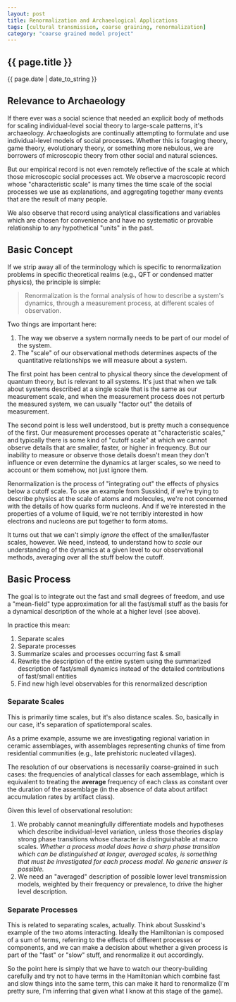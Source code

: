 ```yaml
---
layout: post
title: Renormalization and Archaeological Applications
tags: [cultural transmission, coarse graining, renormalization]
category: "coarse grained model project"
---
```


{{ page.title }}
----------------

<div class="publish_date">
{{ page.date | date_to_string }}
</div>

## Relevance to Archaeology ##

If there ever was a social science that needed an explicit body of methods for scaling individual-level social theory to large-scale patterns, it's archaeology.  Archaeologists are continually attempting to formulate and use individual-level models of social processes.  Whether this is foraging theory, game theory, evolutionary theory, or something more nebulous, we are borrowers of microscopic theory from other social and natural sciences.  

But our empirical record is not even remotely reflective of the scale at which those microscopic social processes act.  We observe a macroscopic record whose "characteristic scale" is many times the time scale of the social processes we use as explanations, and aggregating together many events that are the result of many people.  

We also observe that record using analytical classifications and variables which are chosen for convenience and have no systematic or provable relationship to any hypothetical "units" in the past.  

## Basic Concept ##

If we strip away all of the terminology which is specific to renormalization problems in specific theoretical realms (e.g., QFT or condensed matter physics), the principle is simple:

>Renormalization is the formal analysis of how to describe a system's dynamics, through a measurement process, at different scales of observation.

Two things are important here:

1.  The way we observe a system normally needs to be part of our model of the system.  
1.  The "scale" of our observational methods determines aspects of the quantitative relationships we will measure about a system.  

The first point has been central to physical theory since the development of quantum theory, but is relevant to all systems.  It's just that when we talk about systems described at a single scale that is the same as our measurement scale, and when the measurement process does not perturb the measured system, we can usually "factor out" the details of measurement.  

The second point is less well understood, but is pretty much a consequence of the first.  Our measurement processes operate at "characteristic scales," and typically there is some kind of "cutoff scale" at which we cannot observe details that are smaller, faster, or higher in frequency.  But our inability to measure or observe those details doesn't mean they don't influence or even determine the dynamics at larger scales, so we need to account or them somehow, not just ignore them.

Renormalization is the process of "integrating out" the effects of physics below a cutoff scale.  To use an example from Susskind, if we're trying to describe physics at the scale of atoms and molecules, we're not concerned with the details of how quarks form nucleons.  And if we're interested in the properties of a volume of liquid, we're not terribly interested in how electrons and nucleons are put together to form atoms.  

It turns out that we can't simply *ignore* the effect of the smaller/faster scales, however.  We need, instead, to understand how to *scale* our understanding of the dynamics at a given level to our observational methods, averaging over all the stuff below the cutoff. 

## Basic Process ##

The goal is to integrate out the fast and small degrees of freedom, and use a "mean-field" type approximation for all the fast/small stuff as the basis for a dynamical description of the whole at a higher level (see above).

In practice this mean:

1.  Separate scales
1.  Separate processes
1.  Summarize scales and processes occurring fast & small
1.  Rewrite the description of the entire system using the summarized description of fast/small dynamics instead of the detailed contributions of fast/small entities
1.  Find new high level observables for this renormalized description


### Separate Scales ###

This is primarily time scales, but it's also distance scales.  So, basically in our case, it's separation of spatiotemporal scales.  

As a prime example, assume we are investigating regional variation in ceramic assemblages, with assemblages representing chunks of time from residential communities (e.g., late prehistoric nucleated villages).  

The resolution of our observations is necessarily coarse-grained in such cases:  the frequencies of analytical classes for each assemblage, which is equivalent to treating the **average** frequency of each class as constant over the duration of the assemblage (in the absence of data about artifact accumulation rates by artifact class).  

Given this level of observational resolution:

1.  We probably cannot meaningfully differentiate models and hypotheses which describe individual-level variation, unless those theories display strong phase transitions whose character is distinguishable at macro scales.  _Whether a process model does have a sharp phase transition which can be distinguished at longer, averaged scales, is something that must be investigated for each process model.  No generic answer is possible._
1.  We need an "averaged" description of possible lower level transmission models, weighted by their frequency or prevalence, to drive the higher level description.  

### Separate Processes ###

This is related to separating scales, actually.  Think about Susskind's example of the two atoms interacting.  Ideally the Hamiltonian is composed of a sum of terms, referring to the effects of different processes or components, and we can make a decision about whether a given process is part of the "fast" or "slow" stuff, and renormalize it out accordingly.  

So the point here is simply that we have to watch our theory-building carefully and try not to have terms in the Hamiltonian which combine fast and slow things into the same term, this can make it hard to renormalize (I'm pretty sure, I'm inferring that given what I know at this stage of the game).  


